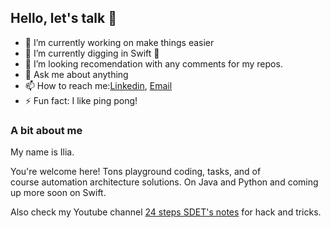 ## Hello, let's talk 👋



- 🔭 I’m currently working on make things easier
- 🌱 I’m currently digging in Swift 🦅 
- 🤔 I’m looking recomendation with any comments for my repos. 
- 💬 Ask me about anything
- 📫 How to reach me:[Linkedin](https://www.linkedin.com/in/ilia-pavlov-ny34722/), [Email](iliapavlov314@gmail.com)
- ⚡ Fun fact: I like ping pong!


### A bit about me
<p>My name is Ilia.</p> 
<dl>
  You're welcome here! Tons playground coding, tasks, and of course automation architecture solutions. On Java and Python and coming up more soon on Swift.
</dl>

Also check my Youtube channel [24 steps SDET's notes](https://www.youtube.com/channel/UCtTMh7w0ifPUVD1atOfQimQ) 
for hack and tricks. 

